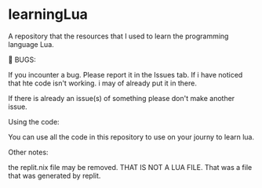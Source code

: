 # learningLua
A repository that the resources that I used to learn the programming language Lua.


🐞 BUGS:

 If you incounter a bug. Please report it in the Issues tab. If i have noticed that hte code isn't working. i may of already put it in there.

 If there is already an issue(s) of something please don't make another issue.

 Using the code:

 You can use all the code in this repository to use on your journy to learn lua.

 Other notes:

 the replit.nix file may be removed. THAT IS NOT A LUA FILE. That was a file that was generated by replit.